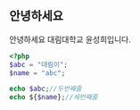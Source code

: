 ## 안녕하세요
안녕하세요 대림대학교 윤성희입니다.

~~~php
<?php
$abc = "대림이";
$name = "abc";

echo $abc;//두번째줄
echo ${$name};//세번째줄
~~~

